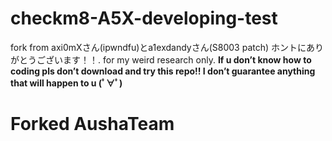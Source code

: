 # checkm8-A5X-developing-test
fork from axi0mXさん(ipwndfu)とa1exdandyさん(S8003 patch) ホントにありがとうございます！！. for my weird research only. **If u don’t know how to coding pls don’t download and try this repo!! I don’t guarantee anything that will happen to u (ﾟ∀ﾟ)** 


# Forked  AushaTeam
